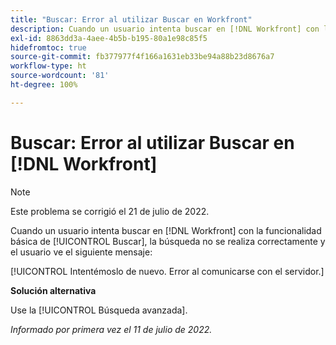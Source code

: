 ```yaml
---
title: "Buscar: Error al utilizar Buscar en Workfront"
description: Cuando un usuario intenta buscar en [!DNL Workfront] con la funcionalidad básica de búsqueda, la búsqueda no se realiza correctamente y el usuario ve un mensaje de error.
exl-id: 8863dd3a-4aee-4b5b-b195-80a1e98c85f5
hidefromtoc: true
source-git-commit: fb377977f4f166a1631eb33be94a88b23d8676a7
workflow-type: ht
source-wordcount: '81'
ht-degree: 100%

---
```


# Buscar: Error al utilizar Buscar en [!DNL Workfront]

>[!NOTE]
>
>Este problema se corrigió el 21 de julio de 2022.

Cuando un usuario intenta buscar en [!DNL Workfront] con la funcionalidad básica de [!UICONTROL Buscar], la búsqueda no se realiza correctamente y el usuario ve el siguiente mensaje:

[!UICONTROL Intentémoslo de nuevo. Error al comunicarse con el servidor.]

**Solución alternativa**

Use la [!UICONTROL Búsqueda avanzada].

_Informado por primera vez el 11 de julio de 2022._

